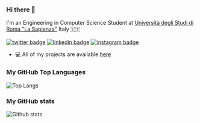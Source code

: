 ### Hi there 👋

I'm an Engineering in Computer Science Student at [Università degli Studi di Roma "La Sapienza"](https://www.uniroma1.it/en/pagina-strutturale/home) Italy 🇮🇹<br/> <br/>
[![twitter badge](https://img.shields.io/badge/twitter-@lrazovic-%231FA1F1?style=flat&logo=twitter&logoColor=white)](https://twitter.com/lrazovic)
[![linkedin badge](https://img.shields.io/badge/linkedin-lrazovic-%230177B5?style=flat&logo=linkedin)](https://www.linkedin.com/in/leonardo-razovic-4b20b1121/)
[![instagram badge](https://img.shields.io/badge/instagram-@lrazovic-%23E4415F?style=flat&logo=instagram&logoColor=white)](https://www.instagram.com/lrazovic)

- 💻 All of my projects are available  [here](https://github.com/lrazovic?tab=repositories)

### My GitHub Top Languages 
![Top Langs](https://github-readme-stats.vercel.app/api/top-langs/?username=lrazovic&hide=css,c)
### My GitHub stats
![Github stats](https://github-readme-stats.vercel.app/api?username=lrazovic&show_icons=true)
